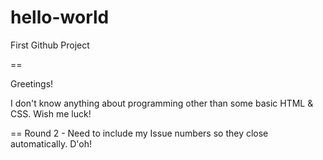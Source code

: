 # hello-world
First Github Project

==

Greetings!

I don't know anything about programming other than some basic HTML & CSS. Wish me luck!

==
Round 2 - Need to include my Issue numbers so they close automatically. D'oh!
